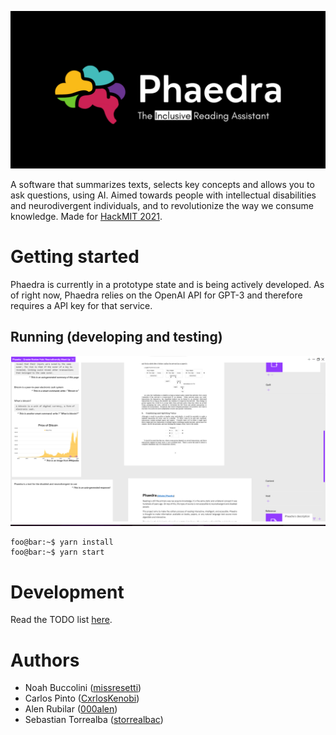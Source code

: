 <p align="center">
  <img src="./.assets/banner_dark.png" />
</p>

A software that summarizes texts, selects key concepts and allows you to ask questions, using AI. Aimed towards people with intellectual disabilities and neurodivergent individuals, and to revolutionize the way we consume knowledge. Made for [HackMIT 2021](https://hackmit.org/).

# Getting started

Phaedra is currently in a prototype state and is being actively developed. As of right now, Phaedra relies on the OpenAI API for GPT-3 and therefore requires a API key for that service.

## Running (developing and testing)

<p align="center">
  <img src="./.assets/screenshot.png" />
</p>

```console
foo@bar:~$ yarn install
foo@bar:~$ yarn start
```

# Development

Read the TODO list [here](./TODO.md).

# Authors

- Noah Buccolini ([missresetti](https://github.com/missresetti))
- Carlos Pinto ([CxrlosKenobi](https://github.com/CxrlosKenobi))
- Alen Rubilar ([000alen](https://github.com/000alen))
- Sebastian Torrealba ([storrealbac](https://github.com/storrealbac))

